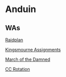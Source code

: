 # Anduin

## WAs

[Raidplan](https://raidplan.io/plan/Pn54oLFOQrxk8v9X)

[Kingsmourne Assignments](https://wago.io/hccbCFRaz)

[March of the Damned](https://wago.io/zQj1QaQlS)

[CC Rotation](https://wago.io/s0uDmUnMU)